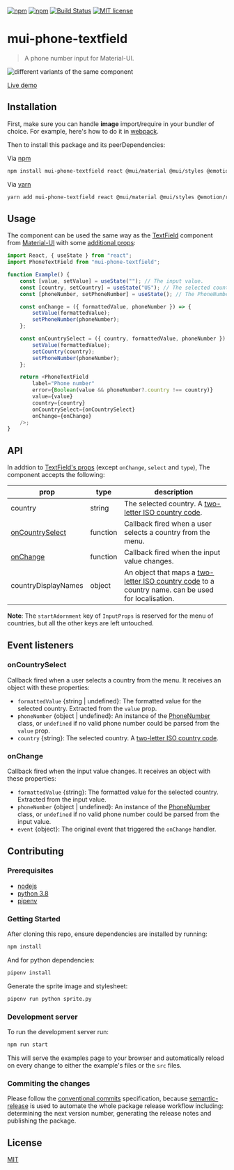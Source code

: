 [![npm](https://img.shields.io/npm/dt/mui-phone-textfield)](https://www.npmjs.com/package/mui-phone-textfield)
[![npm](https://img.shields.io/npm/v/mui-phone-textfield)](https://www.npmjs.com/package/mui-phone-textfield)
[![Build Status](https://travis-ci.com/soufyakoub/mui-phone-textfield.svg?branch=main)](https://travis-ci.com/soufyakoub/mui-phone-textfield)
[![MIT license](https://img.shields.io/badge/License-MIT-blue.svg)][18]

# mui-phone-textfield
> A phone number input for Material-UI.

![different variants of the same component][1]

[Live demo][2]

## Installation

First, make sure you can handle **image** import/require in your bundler of choice.
For example, here's how to do it in [webpack][19].

Then to install this package and its peerDependencies:

Via [npm][3]

```sh
npm install mui-phone-textfield react @mui/material @mui/styles @emotion/react @emotion/styled
```

Via [yarn][4]

```sh
yarn add mui-phone-textfield react @mui/material @mui/styles @emotion/react @emotion/styled
```

## Usage
The component can be used the same way as the [TextField][5] component from [Material-UI][6] with some [additional props][7]:

```javascript
import React, { useState } from "react";
import PhoneTextField from "mui-phone-textfield";

function Example() {
	const [value, setValue] = useState(""); // The input value.
	const [country, setCountry] = useState("US"); // The selected country.
	const [phoneNumber, setPhoneNumber] = useState(); // The PhoneNumber instance.

	const onChange = ({ formattedValue, phoneNumber }) => {
		setValue(formattedValue);
		setPhoneNumber(phoneNumber);
	};

	const onCountrySelect = ({ country, formattedValue, phoneNumber }) => {
		setValue(formattedValue);
		setCountry(country);
		setPhoneNumber(phoneNumber);
	};

	return <PhoneTextField
		label="Phone number"
		error={Boolean(value && phoneNumber?.country !== country)}
		value={value}
		country={country}
		onCountrySelect={onCountrySelect}
		onChange={onChange}
	/>;
}
```

## API

In addtion to [TextField's props][8] (except `onChange`, `select` and `type`), The component accepts the following:

| prop | type | description|
|-|-|-|
| country | string | The selected country. A [two-letter ISO country code][9]. |
| [onCountrySelect][10] | function | Callback fired when a user selects a country from the menu. |
| [onChange][11] | function | Callback fired when the input value changes. |
| countryDisplayNames | object | An object that maps a [two-letter ISO country code][9] to a country name. can be used for localisation. |

**Note**: The `startAdornment` key of `InputProps` is reserved for the menu of countries, but all the other keys are left untouched.

## Event listeners

### onCountrySelect

Callback fired when a user selects a country from the menu. It receives an object with these properties:

- `formattedValue` {string | undefined}: The formatted value for the selected country. Extracted from the `value` prop.
- `phoneNumber` {object | undefined}: An instance of the [PhoneNumber][12] class, or `undefined` if no valid phone number could be parsed from the `value` prop.
- `country` {string}: The selected country. A [two-letter ISO country code][9].

### onChange

Callback fired when the input value changes. It receives an object with these properties:

- `formattedValue` {string}: The formatted value for the selected country. Extracted from the input value.
- `phoneNumber` {object | undefined}: An instance of the [PhoneNumber][12] class, or `undefined` if no valid phone number could be parsed from the input value.
- `event` {object}: The original event that triggered the `onChange` handler.

## Contributing

### Prerequisites
- [nodejs][13]
- [python 3.8][14]
- [pipenv][15]

### Getting Started

After cloning this repo, ensure dependencies are installed by running:

```sh
npm install
```

And for python dependencies:
```sh
pipenv install
```

Generate the sprite image and stylesheet:
```sh
pipenv run python sprite.py
```

### Development server

To run the development server run:
```sh
npm run start
```

This will serve the examples page to your browser and automatically reload on every change to either the example's files or the `src` files.

### Commiting the changes

Please follow the [conventional commits][16] specification, because [semantic-release][17] is used to automate the whole package release workflow including: determining the next version number, generating the release notes and publishing the package.

## License

[MIT][18]

[1]: https://media.giphy.com/media/H4YmD0FNarlbRywdpy/giphy.gif
[2]: https://soufyakoub.github.io/mui-phone-textfield/
[3]: https://npmjs.org/
[4]: https://yarnpkg.com
[5]: https://material-ui.com/components/text-fields/
[6]: https://material-ui.com/
[7]: #api
[8]: https://material-ui.com/api/text-field/#props
[9]: https://en.wikipedia.org/wiki/ISO_3166-1_alpha-2#Officially_assigned_code_elements
[10]: #oncountryselect
[11]: #onchange
[12]: https://github.com/catamphetamine/libphonenumber-js/blob/master/README.md#phonenumber
[13]: https://nodejs.org
[14]: https://www.python.org/downloads/release/python-380/
[15]: https://pypi.org/project/pipenv/
[16]: https://www.conventionalcommits.org/en/v1.0.0/
[17]: https://github.com/semantic-release/semantic-release
[18]: LICENSE
[19]: https://webpack.js.org/guides/asset-management/#loading-images
